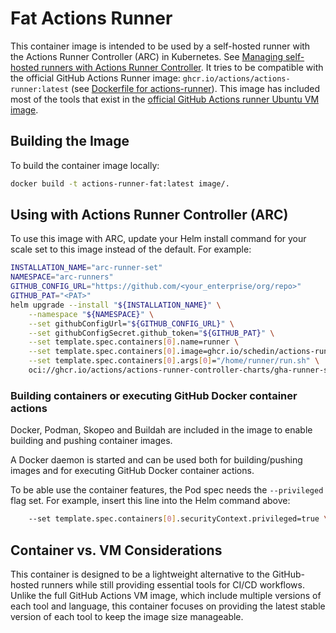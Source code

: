 # Fat Actions Runner
This container image is intended to be used by a self-hosted runner with the Actions Runner Controller (ARC) in Kubernetes.
See [Managing self-hosted runners with Actions Runner Controller](https://docs.github.com/en/actions/hosting-your-own-runners/managing-self-hosted-runners-with-actions-runner-controller).
It tries to be compatible with the official GitHub Actions Runner image: `ghcr.io/actions/actions-runner:latest` (see [Dockerfile for actions-runner](https://github.com/actions/runner/tree/main/images)).
This image has included most of the tools that exist in the [official GitHub Actions runner Ubuntu VM image](https://github.com/actions/runner-images/blob/main/images/ubuntu/Ubuntu2404-Readme.md).

## Building the Image
To build the container image locally:

```bash
docker build -t actions-runner-fat:latest image/.
```

## Using with Actions Runner Controller (ARC)
To use this image with ARC, update your Helm install command for your scale set to this image instead of the default. For example:
```bash
INSTALLATION_NAME="arc-runner-set"
NAMESPACE="arc-runners"
GITHUB_CONFIG_URL="https://github.com/<your_enterprise/org/repo>"
GITHUB_PAT="<PAT>"
helm upgrade --install "${INSTALLATION_NAME}" \
    --namespace "${NAMESPACE}" \
    --set githubConfigUrl="${GITHUB_CONFIG_URL}" \
    --set githubConfigSecret.github_token="${GITHUB_PAT}" \
    --set template.spec.containers[0].name=runner \
    --set template.spec.containers[0].image=ghcr.io/schedin/actions-runner-fat:latest \
    --set template.spec.containers[0].args[0]="/home/runner/run.sh" \
    oci://ghcr.io/actions/actions-runner-controller-charts/gha-runner-scale-set
```

### Building containers or executing GitHub Docker container actions
Docker, Podman, Skopeo and Buildah are included in the image to enable building and pushing container images.

A Docker daemon is started and can be used both for building/pushing images and for executing GitHub Docker container actions.

To be able use the container features, the Pod spec needs the `--privileged` flag set. For example, insert this line into the Helm command above:
```bash
    --set template.spec.containers[0].securityContext.privileged=true \
```

## Container vs. VM Considerations
This container is designed to be a lightweight alternative to the GitHub-hosted runners while still providing essential tools for CI/CD workflows. Unlike the full GitHub Actions VM image, which include multiple versions of each tool and language, this container focuses on providing the latest stable version of each tool to keep the image size manageable.
